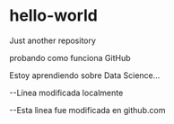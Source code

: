 # hello-world
Just another repository

probando como funciona GitHub

Estoy aprendiendo sobre Data Science...

--Línea modificada localmente

--Esta lìnea fue modificada en github.com
